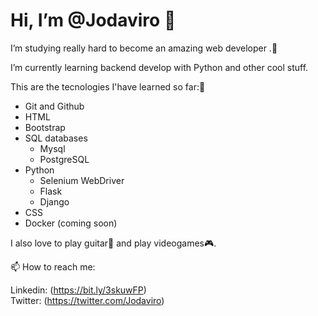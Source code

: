 # Hi, I’m @Jodaviro 👋
I’m studying really hard to become an amazing web developer .🚀  

I’m currently learning backend develop with Python and other cool stuff. 

This are the tecnologies I'have learned so far:💪  
- Git and Github
- HTML
- Bootstrap
- SQL databases
  - Mysql
  - PostgreSQL
- Python
  - Selenium WebDriver
  - Flask
  - Django   
 - CSS
 - Docker (coming soon)  
    
  
I also love to play guitar🎸 and  play videogames🎮.

📫 How to reach me:   


Linkedin: (https://bit.ly/3skuwFP)   
Twitter: (https://twitter.com/Jodaviro)

<!---
Jodaviro/Jodaviro is a ✨ special ✨ repository because its `README.md` (this file) appears on your GitHub profile.
You can click the Preview link to take a look at your changes.
--->
